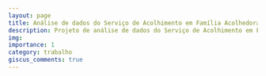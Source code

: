 ```yaml
---
layout: page
title: Análise de dados do Serviço de Acolhimento em Família Acolhedora (SFA)
description: Projeto de análise de dados do Serviço de Acolhimento em Família Acolhedora (SFA) com dados de 2023.
img: 
importance: 1
category: trabalho
giscus_comments: true
---
```


